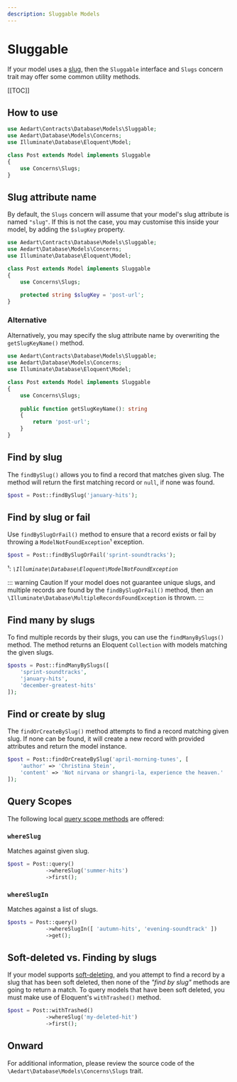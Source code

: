 ```yaml
---
description: Sluggable Models
---
```


# Sluggable

If your model uses a [slug](https://en.wikipedia.org/wiki/Clean_URL), then the `Sluggable` interface and `Slugs` concern trait may offer some common utility methods. 

[[TOC]]

## How to use

```php
use Aedart\Contracts\Database\Models\Sluggable;
use Aedart\Database\Models\Concerns;
use Illuminate\Database\Eloquent\Model;

class Post extends Model implements Sluggable
{
    use Concerns\Slugs;
}
```

## Slug attribute name

By default, the `Slugs` concern will assume that your model's slug attribute is named `"slug"`.
If this is not the case, you may customise this inside your model, by adding the `$slugKey` property.

```php
use Aedart\Contracts\Database\Models\Sluggable;
use Aedart\Database\Models\Concerns;
use Illuminate\Database\Eloquent\Model;

class Post extends Model implements Sluggable
{
    use Concerns\Slugs;
    
    protected string $slugKey = 'post-url';
}
```

### Alternative

Alternatively, you may specify the slug attribute name by overwriting the `getSlugKeyName()` method.

```php
use Aedart\Contracts\Database\Models\Sluggable;
use Aedart\Database\Models\Concerns;
use Illuminate\Database\Eloquent\Model;

class Post extends Model implements Sluggable
{
    use Concerns\Slugs;
    
    public function getSlugKeyName(): string
    {
        return 'post-url';
    }
}
```

## Find by slug

The `findBySlug()` allows you to find a record that matches given slug. The method will return the first matching record or `null`, if none was found.

```php
$post = Post::findBySlug('january-hits');
```

## Find by slug or fail

Use `findBySlugOrFail()` method to ensure that a record exists or fail by throwing a `ModelNotFoundException`¹ exception. 

```php
$post = Post::findBySlugOrFail('sprint-soundtracks');
```

¹: _`\Illuminate\Database\Eloquent\ModelNotFoundException`_

::: warning Caution
If your model does not guarantee unique slugs, and multiple records are found by the `findBySlugOrFail()` method, then an `\Illuminate\Database\MultipleRecordsFoundException` is thrown.
:::

## Find many by slugs

To find multiple records by their slugs, you can use the `findManyBySlugs()` method.
The method returns an Eloquent `Collection` with models matching the given slugs.

```php
$posts = Post::findManyBySlugs([
    'sprint-soundtracks',
    'january-hits',
    'december-greatest-hits'
]);
```

## Find or create by slug

The `findOrCreateBySlug()` method attempts to find a record matching given slug. If none can be found, it will create a new record with provided attributes and return the model instance.

```php
$post = Post::findOrCreateBySlug('april-morning-tunes', [
    'author' => 'Christina Stein',
    'content' => 'Not nirvana or shangri-la, experience the heaven.'
]);
```

## Query Scopes

The following local [query scope methods](https://laravel.com/docs/8.x/eloquent#local-scopes) are offered:

### `whereSlug`

Matches against given slug.

```php
$post = Post::query()
            ->whereSlug('summer-hits')
            ->first();
```

### `whereSlugIn`

Matches against a list of slugs.

```php
$posts = Post::query()
            ->whereSlugIn([ 'autumn-hits', 'evening-soundtrack' ])
            ->get();
```

## Soft-deleted vs. Finding by slugs

If your model supports [soft-deleting](https://laravel.com/docs/8.x/eloquent#soft-deleting), and you attempt to find a record by a slug that has been soft deleted, then none of the _"find by slug"_ methods are going to return a match.
To query models that have been soft deleted, you must make use of Eloquent's `withTrashed()` method.

```php
$post = Post::withTrashed()
            ->whereSlug('my-deleted-hit')
            ->first();
```

## Onward

For additional information, please review the source code of the `\Aedart\Database\Models\Concerns\Slugs` trait.
